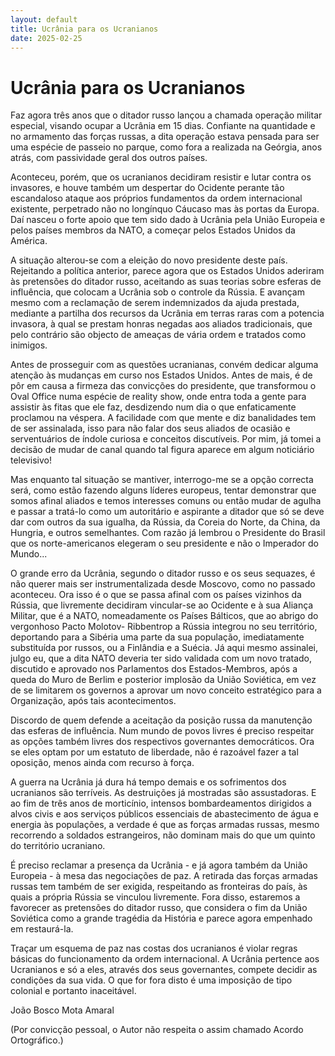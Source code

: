 ```yaml
---
layout: default
title: Ucrânia para os Ucranianos 
date: 2025-02-25
---
```

# Ucrânia para os Ucranianos 

 

Faz agora três anos que o ditador russo lançou a chamada operação militar especial, visando ocupar a Ucrânia em 15 dias. Confiante na quantidade e no armamento das forças russas, a dita operação estava pensada para ser uma espécie de passeio no parque, como fora a realizada na Geórgia, anos atrás, com passividade geral dos outros países. 

Aconteceu, porém, que os ucranianos decidiram resistir e lutar contra os invasores, e houve também um despertar do Ocidente perante tão escandaloso ataque aos próprios fundamentos da ordem internacional existente, perpetrado não no longínquo Cáucaso mas às portas da Europa. Daí nasceu o forte apoio que tem sido dado à Ucrânia pela União Europeia e pelos países membros da NATO, a começar pelos Estados Unidos da América. 

A situação alterou-se com a eleição do novo presidente deste país. Rejeitando a política anterior, parece agora que os Estados Unidos aderiram às pretensões do ditador russo, aceitando as suas teorias sobre  esferas de influência, que colocam a Ucrânia sob o controle da Rússia. E avançam mesmo com a reclamação de serem indemnizados da ajuda prestada, mediante a partilha dos recursos da Ucrânia em terras raras com a potencia invasora, à qual se prestam honras negadas aos aliados tradicionais, que pelo contrário são objecto de ameaças de vária ordem e tratados como inimigos. 

Antes de prosseguir com as questões ucranianas, convém dedicar alguma atenção às mudanças em curso nos Estados Unidos. Antes de mais, é de pôr em causa a firmeza das convicções do presidente, que transformou o Oval Office numa espécie de reality show, onde entra toda a gente para assistir às fitas que ele faz, desdizendo num dia o que enfaticamente proclamou na véspera. A facilidade com que mente e diz banalidades tem de ser assinalada, isso para não falar dos seus aliados de ocasião e serventuários de índole curiosa e conceitos discutíveis. Por mim, já tomei a decisão de mudar de canal quando tal figura aparece em algum noticiário televisivo! 

Mas enquanto tal situação se mantiver, interrogo-me se a opção correcta será, como estão fazendo alguns líderes europeus, tentar demonstrar que somos afinal aliados e temos interesses comuns ou então mudar de agulha e passar a tratá-lo como um autoritário e aspirante a ditador que só se deve dar com outros da sua igualha, da Rússia, da Coreia do Norte, da China, da Hungria, e outros semelhantes. Com razão já lembrou o Presidente do Brasil que os norte-americanos elegeram o seu presidente e não o Imperador do Mundo... 

O grande erro da Ucrânia, segundo o ditador russo e os seus sequazes, é não querer mais ser instrumentalizada desde Moscovo, como no passado aconteceu. Ora isso é o que se passa afinal com os países vizinhos da Rússia, que livremente decidiram vincular-se ao Ocidente e à sua Aliança Militar, que é a NATO, nomeadamente os Países Bálticos, que ao abrigo do vergonhoso Pacto Molotov- Ribbentrop a Rússia integrou no seu território, deportando para a Sibéria uma parte da sua população, imediatamente substituída por russos, ou a Finlândia e a Suécia. Já aqui mesmo assinalei, julgo eu, que a dita NATO deveria ter sido validada com um novo tratado, discutido e aprovado nos Parlamentos dos Estados-Membros, após a queda do Muro de Berlim e posterior implosão da União Soviética, em vez de se limitarem os governos a aprovar um novo conceito estratégico para a Organização, após tais acontecimentos. 

Discordo de quem defende a aceitação da posição russa da manutenção das esferas de influência. Num mundo de povos livres é preciso respeitar as opções também livres dos respectivos governantes democráticos. Ora se eles optam por um estatuto de liberdade, não é razoável fazer a tal oposição, menos ainda com recurso à força. 

A guerra na Ucrânia já dura há tempo demais e os sofrimentos dos ucranianos são terríveis. As destruições já mostradas são assustadoras. E ao fim de três anos de morticínio, intensos bombardeamentos dirigidos a alvos civis e aos serviços públicos essenciais de abastecimento de água e energia às populações,  a verdade é que as forças armadas russas, mesmo recorrendo a soldados estrangeiros, não dominam mais do que um quinto do território ucraniano. 

É preciso reclamar a presença  da Ucrânia - e já agora também da União Europeia - à mesa das negociações de paz. A retirada das forças armadas russas tem também de ser exigida, respeitando as fronteiras do país, às quais a própria Rússia se vinculou livremente. Fora disso, estaremos a favorecer as pretensões do ditador russo, que considera o fim da União Soviética como a grande tragédia da História e parece agora empenhado em restaurá-la. 

Traçar um esquema de paz nas costas dos ucranianos é violar regras básicas do funcionamento da ordem internacional. A Ucrânia pertence aos Ucranianos e só a eles, através dos seus governantes, compete decidir as condições da sua vida. O que for fora disto é uma imposição de tipo colonial e portanto inaceitável. 

 

João Bosco Mota Amaral 

(Por convicção pessoal, o Autor não respeita o assim chamado Acordo Ortográfico.) 

 

 

 